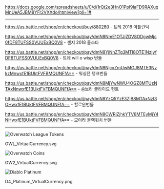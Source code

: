 https://docs.google.com/spreadsheets/u/0/d/1rQt2e3HnO1PpI9laFD9RAXuqMnUeA5JBM8YFr2VXXdo/htmlview?pli=1#

--------

https://us.battle.net/shop/en/checkout/buy/880260 - 트레 2018 아틀란틱

https://us.battle.net/shop/en/checkout/pay/dmN8NmE1OTJjZDV8ODgwMjc0fDF8TUFSS0VUUExBQ0V8 - 겐지 2018 올스타

https://us.battle.net/shop/en/checkout/pay/dmN8YjNhZTg3MTl8OTE1NzIyfDF8TUFSS0VUUExBQ0V8 - 트레 will o wisp 번들

https://us.battle.net/shop/en/checkout/pay/dmN8NjcxZmUwMGJ8MTE3NzkzMnwxfE1BUktFVFBMQUNFfA== - 워싱턴 탱크번들

https://us.battle.net/shop/en/checkout/pay/dmN8MjYwNWU4OGZ8MTUzNTAxNnwxfE1BUktFVFBMQUNFfA== - 솜브라 글라이드 헌트

https://us.battle.net/shop/en/checkout/pay/dmN8YzQ5YzE3ZjB8MTAxNzI3OHwxfE1BUktFVFBMQUNFfA== - 할로윈번들

https://us.battle.net/shop/en/checkout/pay/dmN8OWRiZjhkYTV8MTEyMjY4NHwxfE1BUktFVFBMQUNFfA== - 모이라 블랙워치 번들

----

<img slot="icon" class="virtual-currency-icon" alt="Overwatch League Tokens" src="https://blz-contentstack-images.akamaized.net/v3/assets/bltf408a0557f4e4998/blt040cc2d5e8234f6d/OWL_VirtualCurrency.svg">

OWL_VirtualCurrency.svg

<img slot="icon" class="virtual-currency-icon" alt="Overwatch Coins" src="https://blz-contentstack-images.akamaized.net/v3/assets/bltf408a0557f4e4998/blta0dcc11657537871/OW2_VirtualCurrency.svg">

OW2_VirtualCurrency.svg

<img slot="icon" class="virtual-currency-icon" alt="Diablo Platinum" src="https://blz-contentstack-images.akamaized.net/v3/assets/bltf408a0557f4e4998/blt40af45aa6f7cb7dd/D4_Platinum_VirtualCurrency.png">

D4_Platinum_VirtualCurrency.png
